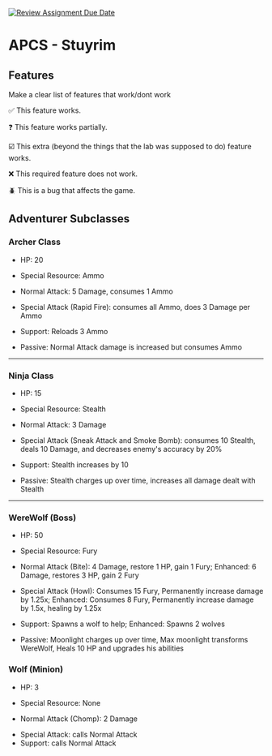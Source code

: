 [![Review Assignment Due Date](https://classroom.github.com/assets/deadline-readme-button-22041afd0340ce965d47ae6ef1cefeee28c7c493a6346c4f15d667ab976d596c.svg)](https://classroom.github.com/a/KprAwj1n)
# APCS - Stuyrim

## Features

Make a clear list of features that work/dont work

:white_check_mark: This feature works.

:question: This feature works partially.

:ballot_box_with_check: This extra (beyond the things that the lab was supposed to do) feature works.

:x: This required feature does not work.

:beetle: This is a bug that affects the game.


## Adventurer Subclasses

### Archer Class
- HP: 20
+ Special Resource: Ammo
* Normal Attack: 5 Damage, consumes 1 Ammo
- Special Attack (Rapid Fire): consumes all Ammo, does 3 Damage per Ammo
+ Support: Reloads 3 Ammo
* Passive: Normal Attack damage is increased but consumes Ammo

***
### Ninja Class
- HP: 15
+ Special Resource: Stealth
* Normal Attack: 3 Damage
- Special Attack (Sneak Attack and Smoke Bomb): consumes 10 Stealth, deals 10 Damage, and decreases enemy's accuracy by 20%
+ Support: Stealth increases by 10
* Passive: Stealth charges up over time, increases all damage dealt with Stealth

***

### WereWolf (Boss)
- HP: 50
+ Special Resource: Fury
* Normal Attack (Bite): 4 Damage, restore 1 HP, gain 1 Fury; Enhanced: 6 Damage, restores 3 HP, gain 2 Fury
- Special Attack (Howl): Consumes 15 Fury, Permanently increase damage by 1.25x; Enhanced: Consumes 8 Fury, Permanently increase damage by 1.5x, healing by 1.25x  
+ Support: Spawns a wolf to help; Enhanced: Spawns 2 wolves
* Passive: Moonlight charges up over time, Max moonlight transforms WereWolf, Heals 10 HP and upgrades his abilities

### Wolf (Minion)
- HP: 3
* Special Resource: None
+ Normal Attack (Chomp): 2 Damage
- Special Attack: calls Normal Attack
- Support: calls Normal Attack
